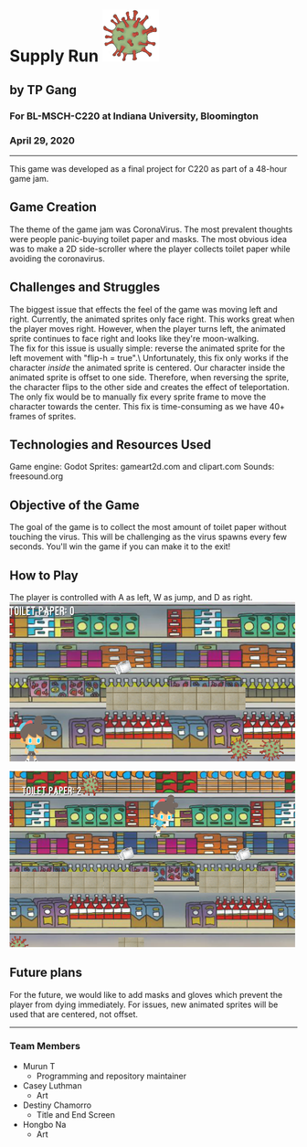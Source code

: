 # Supply Run <img src="Assets/virus1.png" width = 100>
## by TP Gang
### For BL-MSCH-C220 at Indiana University, Bloomington
### April 29, 2020

---

This game was developed as a final project for C220 as part of a 48-hour game jam. 
## Game Creation
The theme of the game jam was CoronaVirus. The most prevalent thoughts were people panic-buying toilet paper and masks. The most obvious idea was to make a 2D side-scroller where the player collects toilet paper while avoiding the coronavirus.

## Challenges and Struggles
The biggest issue that effects the feel of the game was moving left and right. Currently, the animated sprites only face right. This works great when the player moves right. However, when the player turns left, the animated sprite continues to face right and looks like they're moon-walking.\
The fix for this issue is usually simple: reverse the animated sprite for the left movement with "flip-h = true".\ 
Unfortunately, this fix only works if the character *inside* the animated sprite is centered. Our character inside the animated sprite is offset to one side. Therefore, when reversing the sprite, the character flips to the other side and creates the effect of teleportation. 
The only fix would be to manually fix every sprite frame to move the character towards the center. This fix is time-consuming as we have 40+ frames of sprites.

## Technologies and Resources Used 
Game engine: Godot
Sprites: gameart2d.com and clipart.com
Sounds: freesound.org

## Objective of the Game
The goal of the game is to collect the most amount of toilet paper without touching the virus. This will be challenging as the virus spawns every few seconds. You'll win the game if you can make it to the exit!

## How to Play
The player is controlled with A as left, W as jump, and D as right.
<img src="Assets/Screenshots/shot1.png" width = 500>

<img src="Assets/Screenshots/shot2.png" width = 500>

## Future plans
For the future, we would like to add masks and gloves which prevent the player from dying immediately. 
For issues, new animated sprites will be used that are centered, not offset.

---

### Team Members

  * Murun T
    * Programming and repository maintainer
  * Casey Luthman
    * Art
  * Destiny Chamorro
    * Title and End Screen
  * Hongbo Na
    * Art

